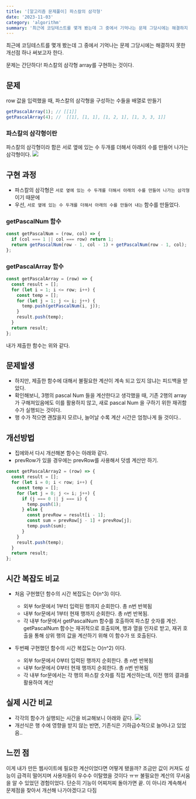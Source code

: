 ```yaml
---
title: '[알고리즘 문제풀이] 파스칼의 삼각형'
date: '2023-11-03'
category: 'algorithm'
summary: '최근에 코딩테스트를 몇개 봤는데 그 중에서 기억나는 문제 그당시에는 해결하지 못한 개선점 하나 써보고자 한다.'
---
```


최근에 코딩테스트를 몇개 봤는데 그 중에서 기억나는 문제 그당시에는 해결하지 못한 개선점 하나 써보고자 한다.

문제는 간단하다! 파스칼의 삼각형 array를 구현하는 것이다.

## 문제

row 값을 입력했을 때, 파스칼의 삼각형을 구성하는 수들을 배열로 만들기

```js
getPascalArray(1); // [[1]]
getPascalArray(4); //  [[1], [1, 1], [1, 2, 1], [1, 3, 3, 1]]
```

### 파스칼의 삼각형이란

파스칼의 삼각형이라 함은 서로 옆에 있는 수 두개를 더해서 아래의 수를 만들어 나가는 삼각형이다.
![](https://velog.velcdn.com/images/jiwonyyy/post/10b3f3d1-9da6-4989-a256-1d8c30cadd9f/image.png)

## 구현 과정

- 파스칼의 삼각형은 `서로 옆에 있는 수 두개를 더해서 아래의 수를 만들어 나가는 삼각형` 이기 때문에
- 우선, `서로 옆에 있는 수 두개를 더해서 아래의 수를 만들어 내는` 함수를 만들었다.

### getPascalNum 함수

```js
const getPascalNum = (row, col) => {
  if (col === 1 || col === row) return 1;
  return getPascalNum(row - 1, col - 1) + getPascalNum(row - 1, col);
};
```

### getPascalArray 함수

```js
const getPascalArray = (row) => {
  const result = [];
  for (let i = 1; i <= row; i++) {
    const temp = [];
    for (let j = 1; j <= i; j++) {
      temp.push(getPascalNum(i, j));
    }
    result.push(temp);
  }
  return result;
};
```

내가 제출한 함수는 위와 같다.

## 문제발생

- 하지만, 제출한 함수에 대해서 불필요한 계산이 계속 되고 있지 않냐는 피드백을 받았다.
- 확인해보니, 3행의 pascal Num 들을 계산한다고 생각했을 때, 기존 2행의 array가 구해져있음에도 이를 활용하지 않고, 새로 pascal Num 을 구하기 위한 재귀함수가 실행되는 것이다.
- 행 수가 적으면 괜찮을지 모르나, 늘어날 수록 계산 시간은 엄청나게 들 것이다..

## 개선방법

- 집에와서 다시 개선해본 함수는 아래와 같다.
- prevRow가 있을 경우에는 prevRow를 사용해서 덧셈 계산만 하기.

```js
const getPascalArray2 = (row) => {
  const result = [];
  for (let i = 0; i < row; i++) {
    const temp = [];
    for (let j = 0; j <= i; j++) {
      if (j === 0 || j === i) {
        temp.push(1);
      } else {
        const prevRow = result[i - 1];
        const sum = prevRow[j - 1] + prevRow[j];
        temp.push(sum);
      }
    }
    result.push(temp);
  }
  return result;
};
```

## 시간 복잡도 비교

- 처음 구현했던 함수의 시간 복잡도는 O(n^3) 이다.

  - 외부 for문에서 1부터 입력된 행까지 순회한다. 총 n번 반복됨
  - 내부 for문에서 1부터 현재 행까지 순회한다. 총 n번 반복됨.
  - 각 내부 for문에서 getPascalNum 함수를 호출하여 파스칼 숫자를 계산. getPascalNum 함수는 재귀적으로 호출되며, 행과 열을 인자로 받고, 재귀 호출을 통해 상위 행의 값을 계산하기 위해 이 함수가 또 호출된다.

- 두번째 구현했던 함수의 시간 복잡도는 O(n^2) 이다.

  - 외부 for문에서 0부터 입력된 행까지 순회한다. 총 n번 반복됨
  - 내부 for문에서 0부터 현재 행까지 순회한다. 총 n번 반복됨
  - 각 내부 for문에서는 각 행의 파스칼 숫자를 직접 계산하는데, 이전 행의 결과를 활용하여 계산

## 실제 시간 비교

- 각각의 함수가 실행되는 시간을 비교해보니 아래와 같다.
  ![](https://velog.velcdn.com/images/jiwonyyy/post/d872c797-a76d-4ba9-95ed-400b54ed127f/image.png)
- 개선식은 행 수에 영향을 받지 않는 반면, 기존식은 기하급수적으로 늘어나고 있었음..

## 느낀 점

이게 내가 만든 웹사이트에 필요한 계산이었다면 어떻게 됐을까? 조금만 값이 커져도 성능이 급격히 떨어지며 사용자들이 우수수 이탈했을 것이다 ㅠㅠ 불필요한 계산의 무서움을 알 수 있었던 경험이었다. 단순히 기능이 어찌저찌 돌아가면 끝. 이 아니라 계속해서 문제점을 찾아서 개선해 나가야겠다고 다짐
